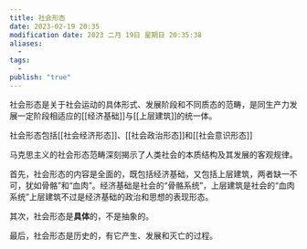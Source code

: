 ```yaml
---
title: 社会形态
date: 2023-02-19 20:35
modification date: 2023 二月 19日 星期日 20:35:38
aliases:
  - 
tags:
  - 
publish: "true"
---
```


社会形态是关于社会运动的具体形式、发展阶段和不同质态的范畴，是同生产力发展一定阶段相适应的[[经济基础]]与[[上层建筑]]的统一体。

社会形态包括[[社会经济形态]]、[[社会政治形态]]和[[社会意识形态]]

马克思主义的社会形态范畴深刻揭示了人类社会的本质结构及其发展的客观规律。

首先，社会形态的内容是全面的，既包括经济基础，又包括上层建筑，两者缺一不可，犹如骨骼”和“血肉”。经济基础是社会的“骨骼系统”，上层建筑是社会的“血肉系统”上层建筑不过是经济基础的政治和思想的表现形态。

其次，社会形态是**具体**的，不是抽象的。

最后，社会形态是历史的，有它产生、发展和灭亡的过程。
